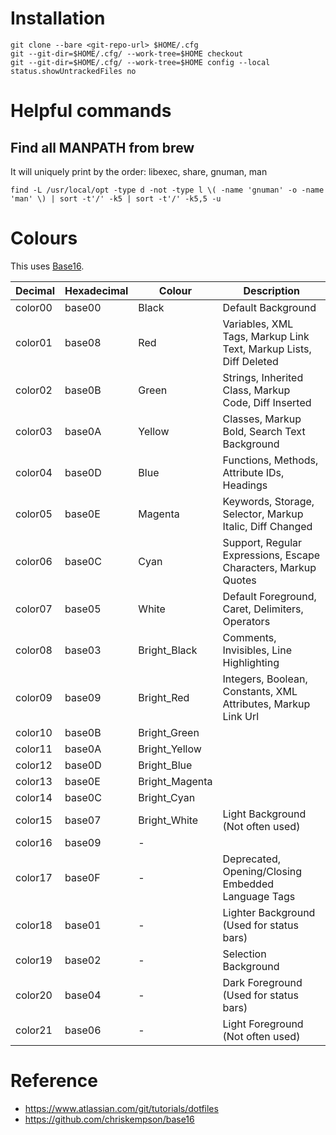 # Installation
```shell
git clone --bare <git-repo-url> $HOME/.cfg
git --git-dir=$HOME/.cfg/ --work-tree=$HOME checkout
git --git-dir=$HOME/.cfg/ --work-tree=$HOME config --local status.showUntrackedFiles no
```

# Helpful commands
## Find all MANPATH from brew
It will uniquely print by the order: libexec, share, gnuman, man
```shell
find -L /usr/local/opt -type d -not -type l \( -name 'gnuman' -o -name 'man' \) | sort -t'/' -k5 | sort -t'/' -k5,5 -u
```

# Colours

This uses [Base16](https://github.com/chriskempson/base16).

| Decimal	| Hexadecimal	| Colour 			| Description 															|
| --------- | ------------- | ----------------- | --------------------------------------------------------------------- |
| color00	| base00		| Black				| Default Background 													|
| color01	| base08		| Red				| Variables, XML Tags, Markup Link Text, Markup Lists, Diff Deleted 	|
| color02	| base0B		| Green				| Strings, Inherited Class, Markup Code, Diff Inserted 					|
| color03	| base0A		| Yellow			| Classes, Markup Bold, Search Text Background 							|
| color04	| base0D		| Blue				| Functions, Methods, Attribute IDs, Headings 							|
| color05	| base0E		| Magenta			| Keywords, Storage, Selector, Markup Italic, Diff Changed 				|
| color06	| base0C		| Cyan				| Support, Regular Expressions, Escape Characters, Markup Quotes 		|
| color07	| base05		| White				| Default Foreground, Caret, Delimiters, Operators 						|
| color08	| base03		| Bright_Black		| Comments, Invisibles, Line Highlighting 								|
| color09	| base09		| Bright_Red		| Integers, Boolean, Constants, XML Attributes, Markup Link Url 		|
| color10	| base0B		| Bright_Green		|																		|
| color11	| base0A		| Bright_Yellow		|																		|
| color12	| base0D		| Bright_Blue		|																		|
| color13	| base0E		| Bright_Magenta	|																		|
| color14	| base0C		| Bright_Cyan		|																		|
| color15	| base07		| Bright_White		| Light Background (Not often used) 									|
| color16	| base09		| -					|																		|
| color17	| base0F		| -					| Deprecated, Opening/Closing Embedded Language Tags					|
| color18	| base01		| -					| Lighter Background (Used for status bars)								|
| color19	| base02		| -					| Selection Background													|
| color20	| base04		| -					| Dark Foreground (Used for status bars)								|
| color21	| base06		| -					| Light Foreground (Not often used)										|

# Reference 
- https://www.atlassian.com/git/tutorials/dotfiles
- https://github.com/chriskempson/base16